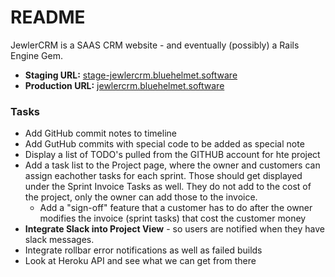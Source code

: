 # README

JewlerCRM is a SAAS CRM website - and eventually (possibly) a Rails Engine Gem.

- **Staging URL:** [stage-jewlercrm.bluehelmet.software](http://stage-jewlercrm.bluehelmet.software)
- **Production URL:** [jewlercrm.bluehelmet.software](http://jewlercrm.bluehelmet.software)


### Tasks

- Add GitHub commit notes to timeline
- Add GutHub commits with special code to be added as special note
- Display a list of TODO's pulled from the GITHUB account for hte project
- Add a task list to the Project page, where the owner and customers can assign eachother tasks for each sprint. Those should get displayed under the Sprint Invoice Tasks as well. They do not add to the cost of the project, only the owner can add those to the invoice.
    - Add a "sign-off" feature that a customer has to do after the owner modifies the invoice (sprint tasks) that cost the customer money
- **Integrate Slack into Project View** - so users are notified when they have slack messages.
- Integrate rollbar error notifications as well as failed builds
- Look at Heroku API and see what we can get from there
